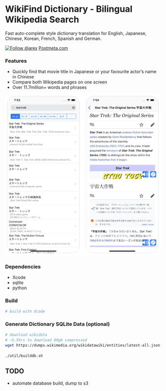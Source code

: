 # WikiFind Dictionary - Bilingual Wikipedia Search

Fast auto-complete style dictionary translation for English, Japanese, Chinese, Korean, French, Spanish and German.

<a href="https://twitter.com/arex"><img src="https://img.shields.io/twitter/follow/arex" alt="Follow @arex"></a>
  [Postmeta.com](https://postmeta.com)

### Features

- Quickly find that movie title in Japanese or your favourite actor’s name in Chinese
- Compare both Wikipedia pages on one screen
- Over 11.7million+ words and phrases
  
<img src="https://raw.githubusercontent.com/areyasouka/wikifind/main/docs/screenshot.png" alt="Screenshot showing iPhone WikiFind App" title="iPhone WikiFind App screenshot" width="640">

### Dependencies

- Xcode
- sqlite
- python

### Build

```sh
# build with Xcode
```

### Generate Dictionary SQLite Data (optional)

```sh
# download wikidata
# ~5.5hrs to download 80gb compressed
wget https://dumps.wikimedia.org/wikidatawiki/entities/latest-all.json.gz -P ./data

./util/builddb.sh
```

## TODO

- automate database build, dump to s3

